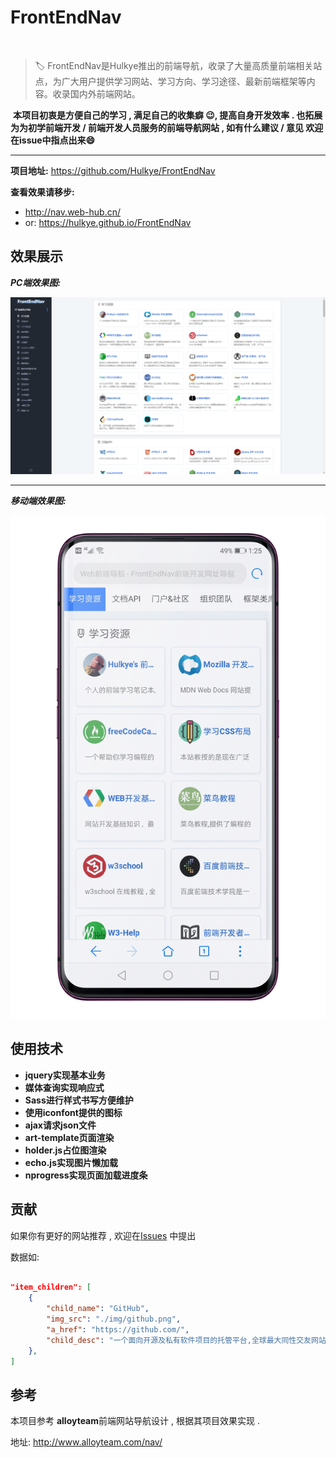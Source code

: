 # FrontEndNav

​

> :label: FrontEndNav是Hulkye推出的前端导航，收录了大量高质量前端相关站点，为广大用户提供学习网站、学习方向、学习途径、最新前端框架等内容。收录国内外前端网站。 

​	**本项目初衷是方便自己的学习 ,  满足自己的收集癖 :wink:,  提高自身开发效率 . 也拓展为为初学前端开发 / 前端开发人员服务的前端导航网站 , 如有什么建议 / 意见 欢迎在issue中指点出来:smile:**



---



**项目地址:** https://github.com/Hulkye/FrontEndNav

**查看效果请移步:** 

- http://nav.web-hub.cn/
- or: https://hulkye.github.io/FrontEndNav



## 效果展示

***PC端效果图:***

![PC-view](./img/PC-view.png)



---



***移动端效果图:***

![mobie-view](./img/mobie-view.png)



## 使用技术

- **jquery实现基本业务**
- **媒体查询实现响应式**
- **Sass进行样式书写方便维护**
- **使用iconfont提供的图标**
- **ajax请求json文件**
- **art-template页面渲染**
- **holder.js占位图渲染**
- **echo.js实现图片懒加载**
- **nprogress实现页面加载进度条**



## 贡献

如果你有更好的网站推荐 ,  欢迎在[Issues](https://github.com/Hulkye/FrontEndNav/issues) 中提出

数据如:

```json

"item_children": [
    {
        "child_name": "GitHub",
        "img_src": "./img/github.png",
        "a_href": "https://github.com/",
        "child_desc": "一个面向开源及私有软件项目的托管平台,全球最大同性交友网站"
    },
]

```



## 参考

本项目参考 **alloyteam**前端网站导航设计 ,  根据其项目效果实现 .

地址: http://www.alloyteam.com/nav/



